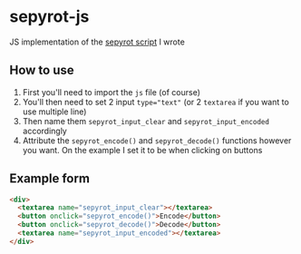 # sepyrot-js
JS implementation of the [sepyrot script](https://github.com/VonKavalier/sepyrot) I wrote

## How to use

1. First you'll need to import the `js` file (of course)
2. You'll then need to set 2 input `type="text"` (or 2 `textarea` if you want to use multiple line)
3. Then name them `sepyrot_input_clear` and `sepyrot_input_encoded` accordingly
4. Attribute the `sepyrot_encode()` and `sepyrot_decode()` functions however you want. On the example I set it to be when clicking on buttons

## Example form

```html
<div>
  <textarea name="sepyrot_input_clear"></textarea>
  <button onclick="sepyrot_encode()">Encode</button>
  <button onclick="sepyrot_decode()">Decode</button>
  <textarea name="sepyrot_input_encoded"></textarea>
</div>
```
